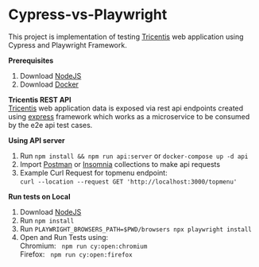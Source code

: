 # Cypress-vs-Playwright

This project is implementation of testing [Tricentis](https://demowebshop.tricentis.com/) web application using Cypress and Playwright Framework. 

**Prerequisites**
1. Download [NodeJS](https://nodejs.org/en/download/)
2. Download [Docker](https://www.docker.com/)

**Tricentis REST API** <br /> [Tricentis](https://demowebshop.tricentis.com/) web application data is exposed via rest api endpoints created using [express](https://expressjs.com/) framework which works as a microservice to be consumed by the e2e api test cases.  

**Using API server**
1. Run `npm install && npm run api:server` or `docker-compose up -d api` 
2. Import [Postman](https://github.com/robinch93/Cypress-vs-Playwright/blob/master/api/collections/tricentis-api.postman_collection.json) or [Insomnia](https://github.com/robinch93/Cypress-vs-Playwright/blob/master/api/collections/tricentis-api.insomnia_collection.json) collections to make api requests 
3. Example Curl Request for topmenu endpoint: <br />
   `curl --location --request GET 'http://localhost:3000/topmenu'`

**Run tests on Local**
1. Download [NodeJS](https://nodejs.org/en/download/)
2. Run `npm install`
3. Run `PLAYWRIGHT_BROWSERS_PATH=$PWD/browsers npx playwright install`
4. Open and Run Tests using: <br />
   Chromium: &nbsp;  `npm run cy:open:chromium` <br />
   Firefox: &nbsp;  `npm run cy:open:firefox` <br />

